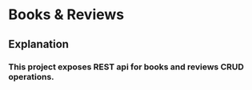 # Books & Reviews

## Explanation

### This project exposes REST api for books and reviews CRUD operations.
